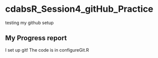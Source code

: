 # cdabsR_Session4_gitHub_Practice
testing my github setup

## My Progress report

I set up git! The code is in configureGit.R